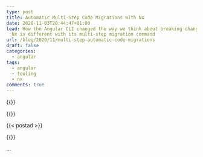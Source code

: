 ```yaml
---
type: post
title: Automatic Multi-Step Code Migrations with Nx
date: 2020-11-03T20:44:47+01:00
lead: How the Angular CLI changed the way we think about breaking changes & how
  Nx is different with its multi-step migration command
url: /blog/2020/11/multi-step-automatic-code-migrations
draft: false
categories:
  - angular
tags:
  - angular
  - tooling
  - nx
comments: true
---
```

{{<intro>}}
  
{{</intro>}}

<!--more-->

{{< postad >}}

{{<toc>}}

...